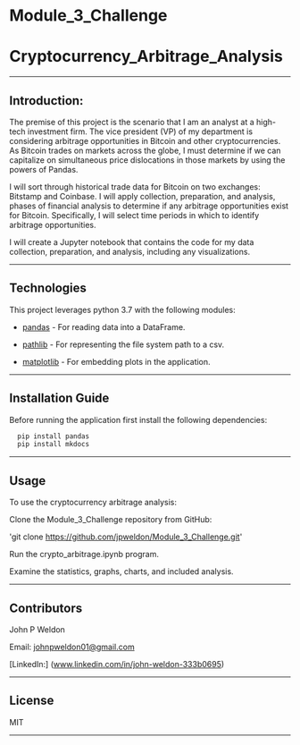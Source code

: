 # Module_3_Challenge

# Cryptocurrency_Arbitrage_Analysis

---

## Introduction:

The premise of this project is the scenario that I am an analyst at a high-tech investment firm. The vice president (VP) of my department is considering arbitrage opportunities in Bitcoin and other cryptocurrencies. As Bitcoin trades on markets across the globe, I must determine if we can capitalize on simultaneous price dislocations in those markets by using the powers of Pandas.

I will sort through historical trade data for Bitcoin on two exchanges: Bitstamp and Coinbase. I will apply collection, preparation, and analysis, phases of financial analysis to determine if any arbitrage opportunities exist for Bitcoin. Specifically, I will select time periods in which to identify arbitrage opportunities.

I will create a Jupyter notebook that contains the code for my data collection, preparation, and analysis, including any visualizations.

---

## Technologies

This project leverages python 3.7 with the following modules:

* [pandas](https://github.com/pandas-dev/pandas) - For reading data into a DataFrame.

* [pathlib](https://docs.python.org/3/library/pathlib.html) - For representing the file system path to a csv.

* [matplotlib](https://matplotlib.org/stable/users/index.html) - For embedding plots in the application.

---

## Installation Guide

Before running the application first install the following dependencies:

```python
  pip install pandas
  pip install mkdocs
```

---

## Usage

To use the cryptocurrency arbitrage analysis:

Clone the Module_3_Challenge repository from GitHub:

'git clone https://github.com/jpweldon/Module_3_Challenge.git'

Run the crypto_arbitrage.ipynb program.

Examine the statistics, graphs, charts, and included analysis.

---

## Contributors

John P Weldon

Email: johnpweldon01@gmail.com

[LinkedIn:] (www.linkedin.com/in/john-weldon-333b0695)

---

## License

MIT

---
